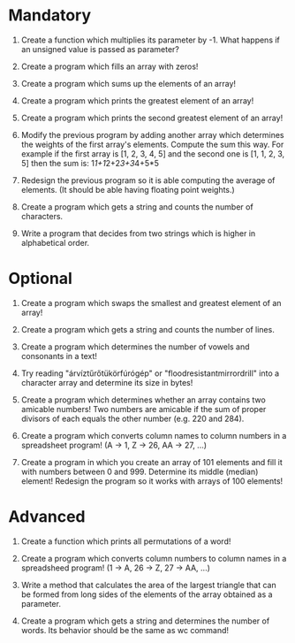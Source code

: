 # Mandatory

1. Create a function which multiplies its parameter by -1. What happens if an
   unsigned value is passed as parameter?

2. Create a program which fills an array with zeros!

3. Create a program which sums up the elements of an array!

4. Create a program which prints the greatest element of an array!

5. Create a program which prints the second greatest element of an array!

6. Modify the previous program by adding another array which determines the
   weights of the first array's elements. Compute the sum this way. For example
if the first array is [1, 2, 3, 4, 5] and the second one is [1, 1, 2, 3, 5]
then the sum is: 1*1+1*2+2*3+3*4+5*5

7. Redesign the previous program so it is able computing the average of
   elements. (It should be able having floating point weights.)

8. Create a program which gets a string and counts the number of characters.

9. Write a program that decides from two strings which is higher in
   alphabetical order.

# Optional

1. Create a program which swaps the smallest and greatest element of an array!

2. Create a program which gets a string and counts the number of lines.

3. Create a program which determines the number of vowels and consonants in a
   text!

4. Try reading "árvíztűrőtükörfúrógép" or "floodresistantmirrordrill" into a
   character array and determine its size in bytes!

5. Create a program which determines whether an array contains two amicable
   numbers! Two numbers are amicable if the sum of proper divisors of each
equals the other number (e.g. 220 and 284).

6. Create a program which converts column names to column numbers in a
   spreadsheet program! (A -> 1, Z -> 26, AA -> 27, ...)

7. Create a program in which you create an array of 101 elements and fill it
   with numbers between 0 and 999. Determine its middle (median) element!
Redesign the program so it works with arrays of 100 elements!

# Advanced

1. Create a function which prints all permutations of a word!

2. Create a program which converts column numbers to column names in a
   spreadsheed program! (1 -> A, 26 -> Z, 27 -> AA, ...)

3. Write a method that calculates the area of the largest triangle that can be
   formed from long sides of the elements of the array obtained as a parameter.

4. Create a program which gets a string and determines the number of words. Its
   behavior should be the same as wc command!

